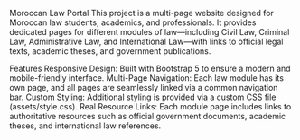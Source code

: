 Moroccan Law Portal
This project is a multi-page website designed for Moroccan law students, academics, and professionals. It provides dedicated pages for different modules of law—including Civil Law, Criminal Law, Administrative Law, and International Law—with links to official legal texts, academic theses, and government publications.

Features
Responsive Design: Built with Bootstrap 5 to ensure a modern and mobile-friendly interface.
Multi-Page Navigation: Each law module has its own page, and all pages are seamlessly linked via a common navigation bar.
Custom Styling: Additional styling is provided via a custom CSS file (assets/style.css).
Real Resource Links: Each module page includes links to authoritative resources such as official government documents, academic theses, and international law references.

